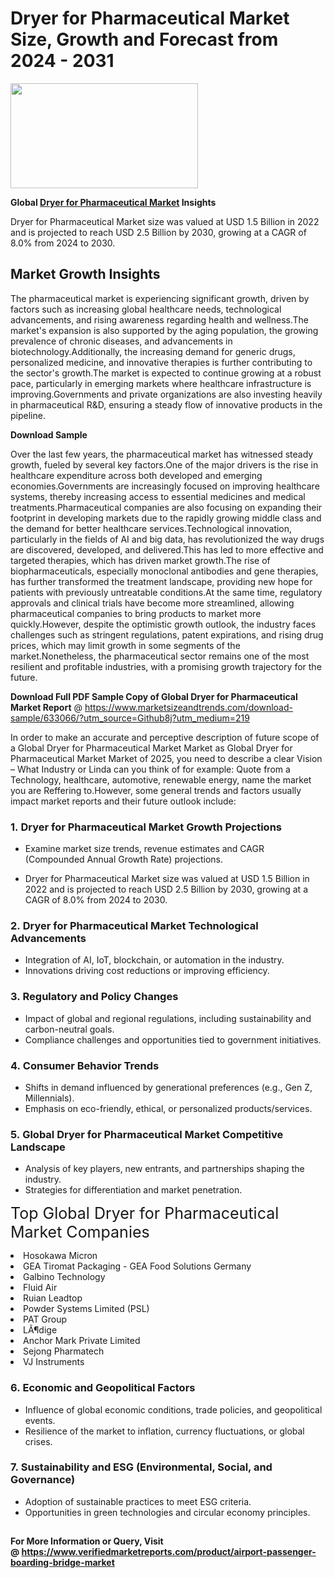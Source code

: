 <H1>Dryer for Pharmaceutical Market Size, Growth and Forecast from 2024 - 2031</H1><img class="aligncenter size-medium wp-image-584254" src="https://thirdeyenews.in/wp-content/uploads/2024/09/Global-Market-Research-300x168.jpeg" alt="" width="300" height="168" /><p><strong>Global&nbsp;<a href="https://www.marketsizeandtrends.com/download-sample/633066/?utm_source=Github8j?utm_medium=219">Dryer for Pharmaceutical Market</a> Insights</strong></p><p>Dryer for Pharmaceutical Market size was valued at USD 1.5 Billion in 2022 and is projected to reach USD 2.5 Billion by 2030, growing at a CAGR of 8.0% from 2024 to 2030.</p><p><h2>Market Growth Insights</h2> <p>The pharmaceutical market is experiencing significant growth, driven by factors such as increasing global healthcare needs, technological advancements, and rising awareness regarding health and wellness.The market's expansion is also supported by the aging population, the growing prevalence of chronic diseases, and advancements in biotechnology.Additionally, the increasing demand for generic drugs, personalized medicine, and innovative therapies is further contributing to the sector's growth.The market is expected to continue growing at a robust pace, particularly in emerging markets where healthcare infrastructure is improving.Governments and private organizations are also investing heavily in pharmaceutical R&D, ensuring a steady flow of innovative products in the pipeline.</p> <p><strong>Download Sample</strong></p> <p>Over the last few years, the pharmaceutical market has witnessed steady growth, fueled by several key factors.One of the major drivers is the rise in healthcare expenditure across both developed and emerging economies.Governments are increasingly focused on improving healthcare systems, thereby increasing access to essential medicines and medical treatments.Pharmaceutical companies are also focusing on expanding their footprint in developing markets due to the rapidly growing middle class and the demand for better healthcare services.Technological innovation, particularly in the fields of AI and big data, has revolutionized the way drugs are discovered, developed, and delivered.This has led to more effective and targeted therapies, which has driven market growth.The rise of biopharmaceuticals, especially monoclonal antibodies and gene therapies, has further transformed the treatment landscape, providing new hope for patients with previously untreatable conditions.At the same time, regulatory approvals and clinical trials have become more streamlined, allowing pharmaceutical companies to bring products to market more quickly.However, despite the optimistic growth outlook, the industry faces challenges such as stringent regulations, patent expirations, and rising drug prices, which may limit growth in some segments of the market.Nonetheless, the pharmaceutical sector remains one of the most resilient and profitable industries, with a promising growth trajectory for the future.</p> <p><span class=""><strong>Download Full PDF Sample Copy of Global Dryer for Pharmaceutical Market Report</strong> @ <a href="https://www.marketsizeandtrends.com/download-sample/633066/?utm_source=Github8j?utm_medium=219" target="_blank">https://www.marketsizeandtrends.com/download-sample/633066/?utm_source=Github8j?utm_medium=219</a></span></p><p>In order to make an accurate and perceptive description of future scope of a Global&nbsp;Dryer for Pharmaceutical Market Market as Global&nbsp;Dryer for Pharmaceutical Market Market of 2025, you need to describe a clear Vision &ndash; What Industry or Linda can you think of for example: Quote from a Technology, healthcare, automotive, renewable energy, name the market you are Reffering to.However, some general trends and factors usually impact market reports and their future outlook include:</p><h3>1.&nbsp;<strong>Dryer for Pharmaceutical Market Growth Projections</strong></h3><ul><li>Examine market size trends, revenue estimates and CAGR (Compounded Annual Growth Rate) projections.</li><li><p>Dryer for Pharmaceutical Market size was valued at USD 1.5 Billion in 2022 and is projected to reach USD 2.5 Billion by 2030, growing at a CAGR of 8.0% from 2024 to 2030.</p></li></ul><h3>2.&nbsp;<strong>Dryer for Pharmaceutical Market Technological Advancements</strong></h3><ul><li>Integration of AI, IoT, blockchain, or automation in the industry.</li><li>Innovations driving cost reductions or improving efficiency.</li></ul><h3>3.&nbsp;<strong>Regulatory and Policy Changes</strong></h3><ul><li>Impact of global and regional regulations, including sustainability and carbon-neutral goals.</li><li>Compliance challenges and opportunities tied to government initiatives.</li></ul><h3>4.&nbsp;<strong>Consumer Behavior Trends</strong></h3><ul><li>Shifts in demand influenced by generational preferences (e.g., Gen Z, Millennials).</li><li>Emphasis on eco-friendly, ethical, or personalized products/services.</li></ul><h3>5.&nbsp;<strong>Global Dryer for Pharmaceutical Market Competitive Landscape</strong></h3><ul><li>Analysis of key players, new entrants, and partnerships shaping the industry.</li><li>Strategies for differentiation and market penetration.</li></ul><p data-pm-slice="1 1 []"><span style="color: inherit; font-family: inherit; font-size: 25px;">Top Global Dryer for Pharmaceutical Market Companies</span></p><div class="" data-test-id=""><p><li>Hosokawa Micron</li><li> GEA Tiromat Packaging - GEA Food Solutions Germany</li><li> Galbino Technology</li><li> Fluid Air</li><li> Ruian Leadtop</li><li> Powder Systems Limited (PSL)</li><li> PAT Group</li><li> LÃ¶dige</li><li> Anchor Mark Private Limited</li><li> Sejong Pharmatech</li><li> VJ Instruments</li></p></div><h3>6.&nbsp;<strong>Economic and Geopolitical Factors</strong></h3><ul><li>Influence of global economic conditions, trade policies, and geopolitical events.</li><li>Resilience of the market to inflation, currency fluctuations, or global crises.</li></ul><h3>7.&nbsp;<strong>Sustainability and ESG (Environmental, Social, and Governance)</strong></h3><ul><li>Adoption of sustainable practices to meet ESG criteria.</li><li>Opportunities in green technologies and circular economy principles.</li></ul><h2><strong style="font-size: 14px;">For More Information or Query, Visit @&nbsp;</strong><a style="background-color: #ffffff; font-size: 14px;" href="https://www.marketsizeandtrends.com/report/dryer-for-pharmaceutical-market/" target="_blank">https://www.verifiedmarketreports.com/product/airport-passenger-boarding-bridge-market</a></h2>